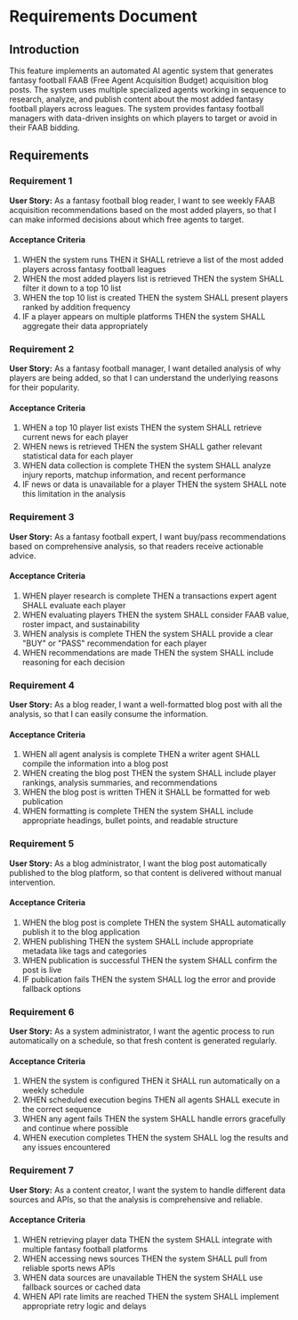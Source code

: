 # Requirements Document

## Introduction

This feature implements an automated AI agentic system that generates fantasy football FAAB (Free Agent Acquisition Budget) acquisition blog posts. The system uses multiple specialized agents working in sequence to research, analyze, and publish content about the most added fantasy football players across leagues. The system provides fantasy football managers with data-driven insights on which players to target or avoid in their FAAB bidding.

## Requirements

### Requirement 1

**User Story:** As a fantasy football blog reader, I want to see weekly FAAB acquisition recommendations based on the most added players, so that I can make informed decisions about which free agents to target.

#### Acceptance Criteria

1. WHEN the system runs THEN it SHALL retrieve a list of the most added players across fantasy football leagues
2. WHEN the most added players list is retrieved THEN the system SHALL filter it down to a top 10 list
3. WHEN the top 10 list is created THEN the system SHALL present players ranked by addition frequency
4. IF a player appears on multiple platforms THEN the system SHALL aggregate their data appropriately

### Requirement 2

**User Story:** As a fantasy football manager, I want detailed analysis of why players are being added, so that I can understand the underlying reasons for their popularity.

#### Acceptance Criteria

1. WHEN a top 10 player list exists THEN the system SHALL retrieve current news for each player
2. WHEN news is retrieved THEN the system SHALL gather relevant statistical data for each player
3. WHEN data collection is complete THEN the system SHALL analyze injury reports, matchup information, and recent performance
4. IF news or data is unavailable for a player THEN the system SHALL note this limitation in the analysis

### Requirement 3

**User Story:** As a fantasy football expert, I want buy/pass recommendations based on comprehensive analysis, so that readers receive actionable advice.

#### Acceptance Criteria

1. WHEN player research is complete THEN a transactions expert agent SHALL evaluate each player
2. WHEN evaluating players THEN the system SHALL consider FAAB value, roster impact, and sustainability
3. WHEN analysis is complete THEN the system SHALL provide a clear "BUY" or "PASS" recommendation for each player
4. WHEN recommendations are made THEN the system SHALL include reasoning for each decision

### Requirement 4

**User Story:** As a blog reader, I want a well-formatted blog post with all the analysis, so that I can easily consume the information.

#### Acceptance Criteria

1. WHEN all agent analysis is complete THEN a writer agent SHALL compile the information into a blog post
2. WHEN creating the blog post THEN the system SHALL include player rankings, analysis summaries, and recommendations
3. WHEN the blog post is written THEN it SHALL be formatted for web publication
4. WHEN formatting is complete THEN the system SHALL include appropriate headings, bullet points, and readable structure

### Requirement 5

**User Story:** As a blog administrator, I want the blog post automatically published to the blog platform, so that content is delivered without manual intervention.

#### Acceptance Criteria

1. WHEN the blog post is complete THEN the system SHALL automatically publish it to the blog application
2. WHEN publishing THEN the system SHALL include appropriate metadata like tags and categories
3. WHEN publication is successful THEN the system SHALL confirm the post is live
4. IF publication fails THEN the system SHALL log the error and provide fallback options

### Requirement 6

**User Story:** As a system administrator, I want the agentic process to run automatically on a schedule, so that fresh content is generated regularly.

#### Acceptance Criteria

1. WHEN the system is configured THEN it SHALL run automatically on a weekly schedule
2. WHEN scheduled execution begins THEN all agents SHALL execute in the correct sequence
3. WHEN any agent fails THEN the system SHALL handle errors gracefully and continue where possible
4. WHEN execution completes THEN the system SHALL log the results and any issues encountered

### Requirement 7

**User Story:** As a content creator, I want the system to handle different data sources and APIs, so that the analysis is comprehensive and reliable.

#### Acceptance Criteria

1. WHEN retrieving player data THEN the system SHALL integrate with multiple fantasy football platforms
2. WHEN accessing news sources THEN the system SHALL pull from reliable sports news APIs
3. WHEN data sources are unavailable THEN the system SHALL use fallback sources or cached data
4. WHEN API rate limits are reached THEN the system SHALL implement appropriate retry logic and delays